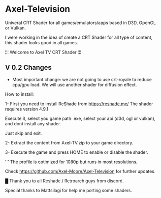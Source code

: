 # Axel-Television
Univeral CRT Shader for all games/emulators/apps based in D3D, OpenGL or Vulkan.

I were working in the idea of create a CRT Shader for all type of content, this shader looks good in all games.

¦¦¦ Welcome to Axel TV CRT Shader ¦¦¦

V 0.2 Changes
------------------------------------

- Most important change: we are not going to use crt-royale to reduce cpu/gpu load. We will use another shader for diffusion effect.

How to install:

1- First you need to install ReShade from https://reshade.me/  The shader requires version 4.9.1

   Execute it, select you game path .exe, select your api (d3d, ogl or vulkan), and dont install any shader.

   Just skip and exit.

2- Extract the content from Axel-TV.zip to your game directory.

3- Execute the game and press HOME to enable or disable the shader.


''' The profile is optimized for 1080p but runs in most resolutions.

Check https://github.com/Axel-Moore/Axel-Television for further updates.


█ Thank you to all Reshade / Retroarch guys from discord.

Special thanks to Mattsilagi for help me porting some shaders.
